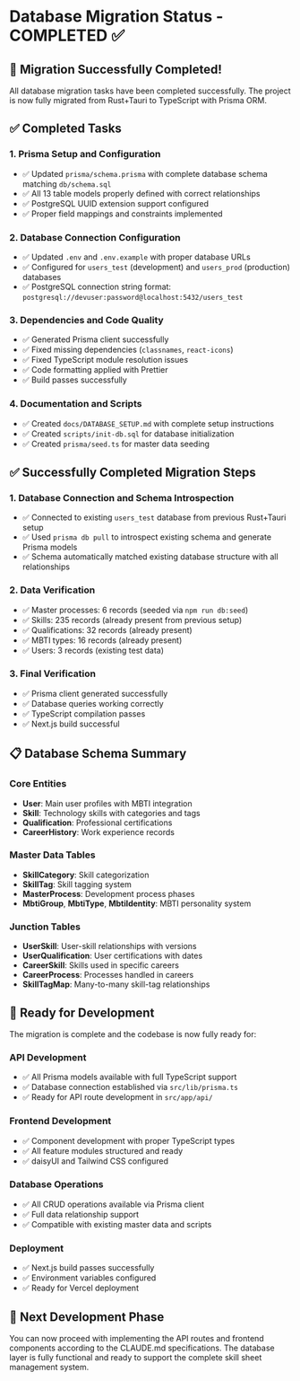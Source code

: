 # Database Migration Status - COMPLETED ✅

## 🎉 Migration Successfully Completed!

All database migration tasks have been completed successfully. The project is now fully migrated from Rust+Tauri to TypeScript with Prisma ORM.

## ✅ Completed Tasks

### 1. Prisma Setup and Configuration

- ✅ Updated `prisma/schema.prisma` with complete database schema matching `db/schema.sql`
- ✅ All 13 table models properly defined with correct relationships
- ✅ PostgreSQL UUID extension support configured
- ✅ Proper field mappings and constraints implemented

### 2. Database Connection Configuration

- ✅ Updated `.env` and `.env.example` with proper database URLs
- ✅ Configured for `users_test` (development) and `users_prod` (production) databases
- ✅ PostgreSQL connection string format: `postgresql://devuser:password@localhost:5432/users_test`

### 3. Dependencies and Code Quality

- ✅ Generated Prisma client successfully
- ✅ Fixed missing dependencies (`classnames`, `react-icons`)
- ✅ Fixed TypeScript module resolution issues
- ✅ Code formatting applied with Prettier
- ✅ Build passes successfully

### 4. Documentation and Scripts

- ✅ Created `docs/DATABASE_SETUP.md` with complete setup instructions
- ✅ Created `scripts/init-db.sql` for database initialization
- ✅ Created `prisma/seed.ts` for master data seeding

## ✅ Successfully Completed Migration Steps

### 1. Database Connection and Schema Introspection

- ✅ Connected to existing `users_test` database from previous Rust+Tauri setup
- ✅ Used `prisma db pull` to introspect existing schema and generate Prisma models
- ✅ Schema automatically matched existing database structure with all relationships

### 2. Data Verification

- ✅ Master processes: 6 records (seeded via `npm run db:seed`)
- ✅ Skills: 235 records (already present from previous setup)
- ✅ Qualifications: 32 records (already present)
- ✅ MBTI types: 16 records (already present)
- ✅ Users: 3 records (existing test data)

### 3. Final Verification

- ✅ Prisma client generated successfully
- ✅ Database queries working correctly
- ✅ TypeScript compilation passes
- ✅ Next.js build successful

## 📋 Database Schema Summary

### Core Entities

- **User**: Main user profiles with MBTI integration
- **Skill**: Technology skills with categories and tags
- **Qualification**: Professional certifications
- **CareerHistory**: Work experience records

### Master Data Tables

- **SkillCategory**: Skill categorization
- **SkillTag**: Skill tagging system
- **MasterProcess**: Development process phases
- **MbtiGroup**, **MbtiType**, **MbtiIdentity**: MBTI personality system

### Junction Tables

- **UserSkill**: User-skill relationships with versions
- **UserQualification**: User certifications with dates
- **CareerSkill**: Skills used in specific careers
- **CareerProcess**: Processes handled in careers
- **SkillTagMap**: Many-to-many skill-tag relationships

## 🚀 Ready for Development

The migration is complete and the codebase is now fully ready for:

### API Development

- ✅ All Prisma models available with full TypeScript support
- ✅ Database connection established via `src/lib/prisma.ts`
- ✅ Ready for API route development in `src/app/api/`

### Frontend Development

- ✅ Component development with proper TypeScript types
- ✅ All feature modules structured and ready
- ✅ daisyUI and Tailwind CSS configured

### Database Operations

- ✅ All CRUD operations available via Prisma client
- ✅ Full data relationship support
- ✅ Compatible with existing master data and scripts

### Deployment

- ✅ Next.js build passes successfully
- ✅ Environment variables configured
- ✅ Ready for Vercel deployment

## 🔗 Next Development Phase

You can now proceed with implementing the API routes and frontend components according to the CLAUDE.md specifications. The database layer is fully functional and ready to support the complete skill sheet management system.
